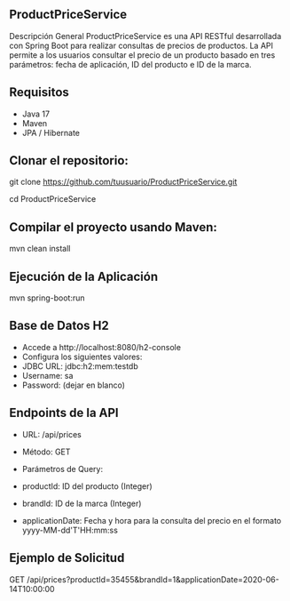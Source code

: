 ## ProductPriceService

Descripción General
ProductPriceService es una API RESTful desarrollada con Spring Boot para realizar consultas de precios de productos. La API permite a los usuarios consultar el precio de un producto basado en tres parámetros: fecha de aplicación, ID del producto e ID de la marca.

## Requisitos

- Java 17
- Maven
- JPA / Hibernate

## Clonar el repositorio:

git clone https://github.com/tuusuario/ProductPriceService.git

cd ProductPriceService

## Compilar el proyecto usando Maven:

mvn clean install

## Ejecución de la Aplicación

mvn spring-boot:run

## Base de Datos H2

- Accede a http://localhost:8080/h2-console
- Configura los siguientes valores:
- JDBC URL: jdbc:h2:mem:testdb
- Username: sa
- Password: (dejar en blanco)

## Endpoints de la API
- URL: /api/prices
- Método: GET
  
- Parámetros de Query:
- productId: ID del producto (Integer)
- brandId: ID de la marca (Integer)
- applicationDate: Fecha y hora para la consulta del precio en el formato yyyy-MM-dd'T'HH:mm:ss

## Ejemplo de Solicitud
GET /api/prices?productId=35455&brandId=1&applicationDate=2020-06-14T10:00:00

